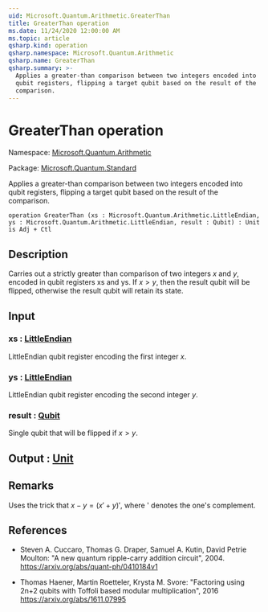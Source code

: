 ```yaml
---
uid: Microsoft.Quantum.Arithmetic.GreaterThan
title: GreaterThan operation
ms.date: 11/24/2020 12:00:00 AM
ms.topic: article
qsharp.kind: operation
qsharp.namespace: Microsoft.Quantum.Arithmetic
qsharp.name: GreaterThan
qsharp.summary: >-
  Applies a greater-than comparison between two integers encoded into
  qubit registers, flipping a target qubit based on the result of the
  comparison.
---
```


# GreaterThan operation

Namespace: [Microsoft.Quantum.Arithmetic](xref:Microsoft.Quantum.Arithmetic)

Package: [Microsoft.Quantum.Standard](https://nuget.org/packages/Microsoft.Quantum.Standard)


Applies a greater-than comparison between two integers encoded intoqubit registers, flipping a target qubit based on the result of thecomparison.

```qsharp
operation GreaterThan (xs : Microsoft.Quantum.Arithmetic.LittleEndian, ys : Microsoft.Quantum.Arithmetic.LittleEndian, result : Qubit) : Unit is Adj + Ctl
```


## Description

Carries out a strictly greater than comparison of two integers $x$ and $y$, encodedin qubit registers xs and ys. If $x > y$, then the result qubit will be flipped,otherwise the result qubit will retain its state.

## Input

### xs : [LittleEndian](xref:Microsoft.Quantum.Arithmetic.LittleEndian)

LittleEndian qubit register encoding the first integer $x$.


### ys : [LittleEndian](xref:Microsoft.Quantum.Arithmetic.LittleEndian)

LittleEndian qubit register encoding the second integer $y$.


### result : [Qubit](xref:microsoft.quantum.lang-ref.qubit)

Single qubit that will be flipped if $x > y$.



## Output : [Unit](xref:microsoft.quantum.lang-ref.unit)



## Remarks

Uses the trick that $x - y = (x'+y)'$, where ' denotes the one's complement.

## References

- Steven A. Cuccaro, Thomas G. Draper, Samuel A. Kutin, David  Petrie Moulton: "A new quantum ripple-carry addition circuit", 2004.  https://arxiv.org/abs/quant-ph/0410184v1- Thomas Haener, Martin Roetteler, Krysta M. Svore: "Factoring using 2n+2 qubits  with Toffoli based modular multiplication", 2016  https://arxiv.org/abs/1611.07995